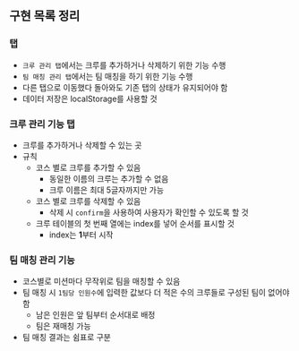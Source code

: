 ## 구현 목록 정리

### 탭

- `크루 관리 탭`에서는 크루를 추가하거나 삭제하기 위한 기능 수행
- `팀 매칭 관리 탭`에서는 팀 매칭을 하기 위한 기능 수행
- 다른 탭으로 이동했다 돌아와도 기존 탭의 상태가 유지되어야 함
- 데이터 저장은 localStorage를 사용할 것

### 크루 관리 기능 탭

- 크루를 추가하거나 삭제할 수 있는 곳
- 규칙
  - 코스 별로 크루를 추가할 수 있음
    - 동일한 이름의 크루는 추가할 수 없음
    - 크루 이름은 최대 5글자까지만 가능
  - 코스 별로 크루를 삭제할 수 있음
    - 삭제 시 `confirm`을 사용하여 사용자가 확인할 수 있도록 할 것
  - 크루 테이블의 첫 번째 열에는 index를 넣어 순서를 표시할 것
    - index는 **1**부터 시작

### 팀 매칭 관리 기능

- 코스별로 미션마다 무작위로 팀을 매칭할 수 있음
- 팀 매칭 시 `1팀당 인원수`에 입력한 값보다 더 적은 수의 크루들로 구성된 팀이 없어야 함
  - 남은 인원은 앞 팀부터 순서대로 배정
  - 팀은 재매칭 가능
- 팀 매칭 결과는 쉼표로 구분
